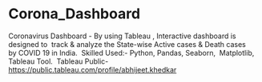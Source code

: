 # Corona_Dashboard
 Coronavirus Dashboard - By using Tableau , Interactive dashboard is designed to  track &amp; analyze the State-wise Active cases & Death cases by COVID 19 in  India.  Skilled Used:- Python, Pandas, Seaborn,  Matplotlib, Tableau Tool.  
Tableau Public- https://public.tableau.com/profile/abhijeet.khedkar
